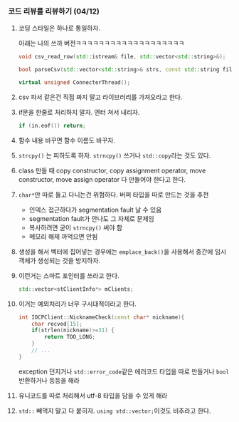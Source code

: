 ### 코드 리뷰를 리뷰하기 (04/12)

1. 코딩 스타일은 하나로 통일하자.

   아래는 나의 쓰까 버전ㅋㅋㅋㅋㅋㅋㅋㅋㅋㅋㅋㅋㅋㅋㅋㅋㅋㅋㅋ

   ```c++
   void csv_read_row(std::istream& file, std::vector<std::string>&);
   
   bool parseCsv(std::vector<std::string>& strs, const std::string filePath);
   
   virtual unsigned ConnecterThread();
   ```

2. csv 파서 같은건 직접 짜지 말고 라이브러리를 가져오라고 한다.

3. if문을 한줄로 처리하지 말자. 엔터 쳐서 내리자.

   ```c++
   if (in.eof()) return;
   ```

4. 함수 내용 바꾸면 함수 이름도 바꾸자.

5. `strcpy()` 는 피하도록 하자. `strncpy()` 쓰거나 `std::copy`라는 것도 있다.

6. class 만들 때 copy constructor, copy assignment operator, move constructor, move assign operator 다 만들어야 한다고 한다. 

7. `char*`만 따로 들고 다니는건 위험하다. 버퍼 타입을 따로 만드는 것을 추천

   - 인덱스 접근하다가 segmentation fault 날 수 있음
   - segmentation fault가 안나도 그 자체로 문제임
   - 복사하려면 굳이 `strncpy()` 써야 함
   - 메모리 해제 까먹으면 안됨

8. 생성을 해서 벡터에 집어넣는 경우에는 `emplace_back()`을 사용해서 중간에 임시 객체가 생성되는 것을 방지하자.

9. 이런거는 스마트 포인터를 쓰라고 한다. 

   ```c++
   std::vector<stClientInfo*> mClients;
   ```

10. 이거는 예외처리가 너무 구시대적이라고 한다.

    ```c++
    int IOCPClient::NicknameCheck(const char* nickname){
        char recved[15];
        if(strlen(nickname)>=31) {
            return TOO_LONG;
        }
        // ...
    }    
    ```

    exception 던지거나 `std::error_code`같은 에러코드 타입을 따로 만들거나 `bool` 반환하거나 등등을 해라

11. 유니코드를 따로 처리해서 utf-8 타입을 담을 수 있게 해라

12. `std::` 빼먹지 말고 다 붙히자. `using std::vector;`이것도 비추라고 한다.

